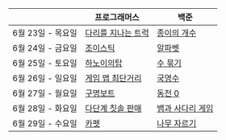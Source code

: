 |                   | 프로그래머스                                                 | 백준                                                      |
| ----------------- | ------------------------------------------------------------ | --------------------------------------------------------- |
| 6월 23일 - 목요일 | [다리를 지나는 트럭](https://programmers.co.kr/learn/courses/30/lessons/42583) | [종이의 개수](https://www.acmicpc.net/problem/1780)       |
| 6월 24일 - 금요일 | [조이스틱](https://programmers.co.kr/learn/courses/30/lessons/42860) | [알파벳](https://www.acmicpc.net/problem/1987)            |
| 6월 25일 - 토요일 | [하노이의탑](https://programmers.co.kr/learn/courses/30/lessons/12946) | [수 묶기](https://www.acmicpc.net/problem/1744)           |
| 6월 26일 - 일요일 | [게임 맵 최단거리](https://programmers.co.kr/learn/courses/30/lessons/1844) | [국영수](https://www.acmicpc.net/problem/10825)           |
| 6월 27일 - 월요일 | [구명보트](https://programmers.co.kr/learn/courses/30/lessons/42885) | [동전 0](https://www.acmicpc.net/problem/11047)           |
| 6월 28일 - 화요일 | [다단계 칫솔 판매](https://programmers.co.kr/learn/courses/30/lessons/77486) | [뱀과 사다리 게임](https://www.acmicpc.net/problem/16928) |
| 6월 29일 - 수요일 | [카펫](https://programmers.co.kr/learn/courses/30/lessons/42842) | [나무 자르기](https://www.acmicpc.net/problem/2805)       |



